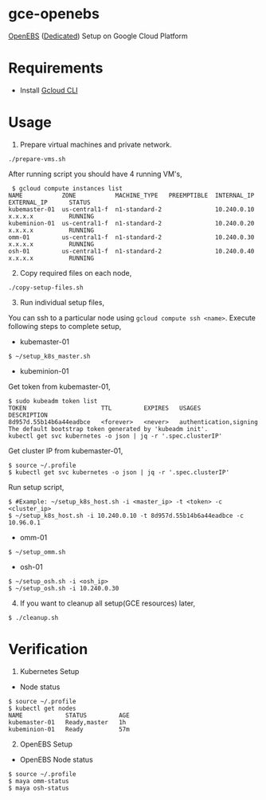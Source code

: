 # gce-openebs
[OpenEBS](https://www.openebs.io/)  ([Dedicated](https://github.com/openebs/openebs/blob/master/k8s/dedicated/tutorial-ubuntu1604-vagrant.md)) Setup on Google Cloud Platform

# Requirements
* Install [Gcloud CLI](https://cloud.google.com/sdk/downloads)

# Usage
1. Prepare virtual machines and private network.

```
./prepare-vms.sh
```
After running script you should have 4 running VM's,

```
 $ gcloud compute instances list
NAME           ZONE           MACHINE_TYPE   PREEMPTIBLE  INTERNAL_IP  EXTERNAL_IP      STATUS
kubemaster-01  us-central1-f  n1-standard-2               10.240.0.10  x.x.x.x          RUNNING
kubeminion-01  us-central1-f  n1-standard-2               10.240.0.20  x.x.x.x          RUNNING
omm-01         us-central1-f  n1-standard-2               10.240.0.30  x.x.x.x          RUNNING
osh-01         us-central1-f  n1-standard-2               10.240.0.40  x.x.x.x          RUNNING
```

2. Copy required files on each node,

```
./copy-setup-files.sh
```

3. Run individual setup files,

You can ssh to a particular node using `gcloud compute ssh <name>`.
Execute following steps to complete setup,

  + kubemaster-01

  ```
  $ ~/setup_k8s_master.sh
  ```

  + kubeminion-01

  Get token from kubemaster-01,
  ```
  $ sudo kubeadm token list
  TOKEN                     TTL         EXPIRES   USAGES                   DESCRIPTION
  8d957d.55b14b6a44eadbce   <forever>   <never>   authentication,signing   The default bootstrap token generated by 'kubeadm init'.
  kubectl get svc kubernetes -o json | jq -r '.spec.clusterIP'
  ```
  Get cluster IP from kubemaster-01,
  ```
  $ source ~/.profile
  $ kubectl get svc kubernetes -o json | jq -r '.spec.clusterIP'
  ```
  Run setup script,
  ```
  $ #Example: ~/setup_k8s_host.sh -i <master_ip> -t <token> -c <cluster_ip>
  $ ~/setup_k8s_host.sh -i 10.240.0.10 -t 8d957d.55b14b6a44eadbce -c 10.96.0.1
  ```

  + omm-01

  ```
  $ ~/setup_omm.sh
  ```

  + osh-01

  ```
  $ ~/setup_osh.sh -i <osh_ip>
  $ ~/setup_osh.sh -i 10.240.0.30
  ```

4. If you want to cleanup all setup(GCE resources) later,

```
$ ./cleanup.sh
```

# Verification

1. Kubernetes Setup

  + Node status 
  ```
  $ source ~/.profile
  $ kubectl get nodes
  NAME            STATUS         AGE
  kubemaster-01   Ready,master   1h
  kubeminion-01   Ready          57m
  ```
2. OpenEBS Setup

  + OpenEBS Node status
  ```
  $ source ~/.profile
  $ maya omm-status
  $ maya osh-status
  ```
